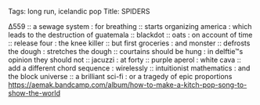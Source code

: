 Tags: long run, icelandic pop
Title: SPIDERS 
  
∆559 :: a sewage system : for breathing :: starts organizing america : which leads to the destruction of guatemala :: blackdot :: oats : on account of time :: release four : the knee killer :: but first groceries : and monster :: defrosts the dough : stretches the dough :: courtains should be hung : in delftie™s opinion they should not :: jacuzzi : at forty ::   purple aperol : white cava :: add a different chord sequence : wirelessly :: intuitionist mathematics : and the block universe :: a brilliant sci-fi : or a tragedy of epic proportions  
<https://aemak.bandcamp.com/album/how-to-make-a-kitch-pop-song-to-show-the-world>  